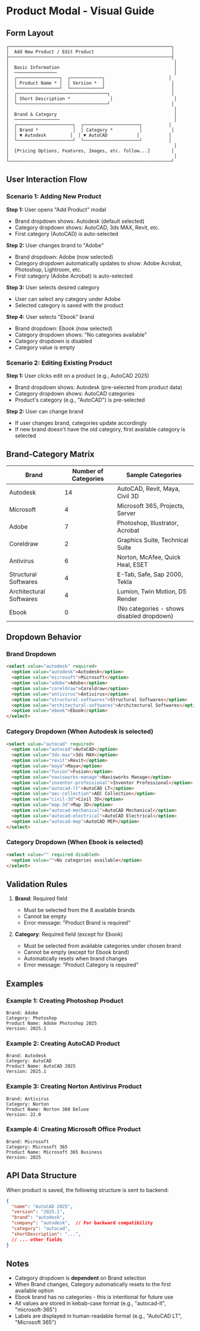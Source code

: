 # Product Modal - Visual Guide

## Form Layout

```
┌─────────────────────────────────────────────────────────────┐
│  Add New Product / Edit Product                             │
├─────────────────────────────────────────────────────────────┤
│                                                              │
│  Basic Information                                           │
│  ────────────────                                            │
│  ┌────────────────┐  ┌────────────┐                        │
│  │ Product Name * │  │ Version *  │                         │
│  └────────────────┘  └────────────┘                         │
│  ┌──────────────────────────────────┐                       │
│  │ Short Description *               │                       │
│  └──────────────────────────────────┘                       │
│                                                              │
│  Brand & Category                                            │
│  ─────────────────                                           │
│  ┌─────────────────────┐  ┌─────────────────────┐          │
│  │ Brand *             │  │ Category *          │           │
│  │ ▼ Autodesk         │  │ ▼ AutoCAD           │           │
│  └─────────────────────┘  └─────────────────────┘          │
│                                                              │
│  [Pricing Options, Features, Images, etc. follow...]        │
│                                                              │
└─────────────────────────────────────────────────────────────┘
```

## User Interaction Flow

### Scenario 1: Adding New Product

**Step 1:** User opens "Add Product" modal
- Brand dropdown shows: Autodesk (default selected)
- Category dropdown shows: AutoCAD, 3ds MAX, Revit, etc.
- First category (AutoCAD) is auto-selected

**Step 2:** User changes brand to "Adobe"
- Brand dropdown: Adobe (now selected)
- Category dropdown automatically updates to show: Adobe Acrobat, Photoshop, Lightroom, etc.
- First category (Adobe Acrobat) is auto-selected

**Step 3:** User selects desired category
- User can select any category under Adobe
- Selected category is saved with the product

**Step 4:** User selects "Ebook" brand
- Brand dropdown: Ebook (now selected)
- Category dropdown shows: "No categories available"
- Category dropdown is disabled
- Category value is empty

### Scenario 2: Editing Existing Product

**Step 1:** User clicks edit on a product (e.g., AutoCAD 2025)
- Brand dropdown shows: Autodesk (pre-selected from product data)
- Category dropdown shows: AutoCAD categories
- Product's category (e.g., "AutoCAD") is pre-selected

**Step 2:** User can change brand
- If user changes brand, categories update accordingly
- If new brand doesn't have the old category, first available category is selected

## Brand-Category Matrix

| Brand                    | Number of Categories | Sample Categories                           |
|--------------------------|----------------------|---------------------------------------------|
| Autodesk                 | 14                   | AutoCAD, Revit, Maya, Civil 3D             |
| Microsoft                | 4                    | Microsoft 365, Projects, Server             |
| Adobe                    | 7                    | Photoshop, Illustrator, Acrobat            |
| Coreldraw                | 2                    | Graphics Suite, Technical Suite             |
| Antivirus                | 6                    | Norton, McAfee, Quick Heal, ESET           |
| Structural Softwares     | 4                    | E-Tab, Safe, Sap 2000, Tekla               |
| Architectural Softwares  | 4                    | Lumion, Twin Motion, D5 Render             |
| Ebook                    | 0                    | (No categories - shows disabled dropdown)   |

## Dropdown Behavior

### Brand Dropdown
```html
<select value="autodesk" required>
  <option value="autodesk">Autodesk</option>
  <option value="microsoft">Microsoft</option>
  <option value="adobe">Adobe</option>
  <option value="coreldraw">Coreldraw</option>
  <option value="antivirus">Antivirus</option>
  <option value="structural-softwares">Structural Softwares</option>
  <option value="architectural-softwares">Architectural Softwares</option>
  <option value="ebook">Ebook</option>
</select>
```

### Category Dropdown (When Autodesk is selected)
```html
<select value="autocad" required>
  <option value="autocad">AutoCAD</option>
  <option value="3ds-max">3ds MAX</option>
  <option value="revit">Revit</option>
  <option value="maya">Maya</option>
  <option value="fusion">Fusion</option>
  <option value="navisworks-manage">Navisworks Manage</option>
  <option value="inventor-professional">Inventor Professional</option>
  <option value="autocad-lt">AutoCAD LT</option>
  <option value="aec-collection">AEC Collection</option>
  <option value="civil-3d">Civil 3D</option>
  <option value="map-3d">Map 3D</option>
  <option value="autocad-mechanical">AutoCAD Mechanical</option>
  <option value="autocad-electrical">AutoCAD Electrical</option>
  <option value="autocad-mep">AutoCAD MEP</option>
</select>
```

### Category Dropdown (When Ebook is selected)
```html
<select value="" required disabled>
  <option value="">No categories available</option>
</select>
```

## Validation Rules

1. **Brand**: Required field
   - Must be selected from the 8 available brands
   - Cannot be empty
   - Error message: "Product Brand is required"

2. **Category**: Required field (except for Ebook)
   - Must be selected from available categories under chosen brand
   - Cannot be empty (except for Ebook brand)
   - Automatically resets when brand changes
   - Error message: "Product Category is required"

## Examples

### Example 1: Creating Photoshop Product
```
Brand: Adobe
Category: Photoshop
Product Name: Adobe Photoshop 2025
Version: 2025.1
```

### Example 2: Creating AutoCAD Product
```
Brand: Autodesk
Category: AutoCAD
Product Name: AutoCAD 2025
Version: 2025.1
```

### Example 3: Creating Norton Antivirus Product
```
Brand: Antivirus
Category: Norton
Product Name: Norton 360 Deluxe
Version: 22.0
```

### Example 4: Creating Microsoft Office Product
```
Brand: Microsoft
Category: Microsoft 365
Product Name: Microsoft 365 Business
Version: 2025
```

## API Data Structure

When product is saved, the following structure is sent to backend:

```json
{
  "name": "AutoCAD 2025",
  "version": "2025.1",
  "brand": "autodesk",
  "company": "autodesk",  // For backward compatibility
  "category": "autocad",
  "shortDescription": "...",
  // ... other fields
}
```

## Notes

- Category dropdown is **dependent** on Brand selection
- When Brand changes, Category automatically resets to the first available option
- Ebook brand has no categories - this is intentional for future use
- All values are stored in kebab-case format (e.g., "autocad-lt", "microsoft-365")
- Labels are displayed in human-readable format (e.g., "AutoCAD LT", "Microsoft 365")
